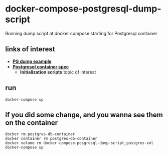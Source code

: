 # docker-compose-postgresql-dump-script
Running dump script at docker compose starting for Postgresql container

## links of interest

* [**PG dump example**](https://severalnines.com/database-blog/backup-postgresql-using-pgdump-and-pgdumpall)
* [**Postgresql container spec**](https://hub.docker.com/_/postgres/)
    * **Initialization scripts** topic of interest
    

## run

```
docker-compose up
```

## if you did some change, and you wanna see them on the container

```
docker rm postgres-db-container
docker container rm postgres-db-container
docker volume rm docker-compose-posgresql-dump-script_postgres-vol
docker-compose up
```
